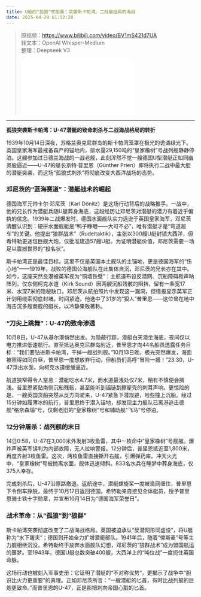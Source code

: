 ```yaml
---
title: U艇的"孤狼"式偷袭：突袭斯卡帕湾，二战最经典的海战
date: 2025-04-29 01:52:28
---
```


> 原视频：https://www.bilibili.com/video/BV1mS421d7UA<br>转文本：OpenAI Whisper-Medium<br>整理：Deepseek V3
>
> <iframe src="//player.bilibili.com/player.html?bvid=BV1mS421d7UA&autoplay=0" scrolling="no" border="0" frameborder="no" framespacing="0" allowfullscreen="true"></iframe>

---

**孤狼突袭斯卡帕湾：U-47潜艇的致命刺杀与二战海战格局的转折**  

1939年10月14日深夜，苏格兰奥克尼群岛的斯卡帕湾笼罩在极光的诡谲绿光下。英国皇家海军最戒备森严的锚地内，排水量29,150吨的“皇家橡树”号战列舰静静停泊。这艘参加过日德兰海战的一战老舰，此刻浑然不觉一艘德国U型潜艇正如同幽灵般逼近——U-47的艇长京特·普里恩（Günther Prien）即将执行二战中最大胆的潜艇突袭，而这场“孤狼式刺杀”将彻底改变大西洋战场的态势。  

### **邓尼茨的“蓝海赛道”：潜艇战术的崛起**  
德国海军元帅卡尔·邓尼茨（Karl Dönitz）是这场行动背后的战略推手。一战中，他的兄长作为潜艇兵随U艇葬身海底，这段经历让邓尼茨对潜艇的潜力有着近乎偏执的信念。1939年二战爆发时，德国水面舰队实力远逊于英国皇家海军，邓尼茨清醒认识到：硬拼水面舰艇是“鸭子睁眼——大可不必”，唯有潜艇才是“弯道超车”的关键。他提出“狼群战术”（Rudeltaktik），主张以300艘U艇封锁大西洋，但希特勒更迷信巨舰大炮，仅批准建造57艘U艇。为证明潜艇价值，邓尼茨需要一场足以震撼世界的“投名状”。  

斯卡帕湾正是最佳目标。这里不仅是英国本土舰队的主锚地，更是德国海军的“伤心地”——1919年，战败的德国公海舰队在此集体自沉，邓尼茨的兄长亦在其中。如今，这座天然良港被英军视为“铜墙铁壁”：主航道布设反潜网、沉船障碍和声呐阵列，仅东侧柯克水道（Kirk Sound）因两艘沉船残骸的阻挡，留有一条宽17米、水深7米的隐秘缺口。邓尼茨从航拍照片中发现这一漏洞，但情报显示英军正计划用缆索彻底封堵。时间紧迫，他选中了31岁的“狠人”普里恩——这位曾在地中海击沉多艘商舰的艇长，以冷静果敢著称。  

### **“刀尖上跳舞”：U-47的致命渗透**  
10月8日，U-47从基尔港悄然出发。为隐蔽行踪，潜艇白天潜坐海底，夜间仅以电力推进低速航行。直至抵达奥克尼群岛附近，普里恩才向44名船员透露任务目标：“我们要钻进斯卡帕湾，干掉一艘战列舰。”10月13日晚，极光突然爆发，海面被照得如同白昼，普里恩一度想放弃行动，但船员们高呼“冒险一搏！”23:30，U-47浮出水面，向柯克水道缓缓逼近。  

航道狭窄得令人窒息：潜艇吃水4.7米，而水道最浅处仅7米，稍有不慎便会搁浅。普里恩紧贴南侧沉船残骸，甚至能听到锚链刮擦艇壳的刺耳声响。更惊险的是，一艘英国货船突然从反方向驶来，U-47紧急下潜规避，险些撞上沉船。经过15分钟如履薄冰的航行，普里恩终于潜入锚地，却发现主力舰队已离港追击德舰“格奈森瑙”号，仅剩老旧的“皇家橡树”号和辅助舰“飞马”号停泊。  

### **12分钟屠杀：战列舰的末日**  
14日0:58，U-47在3,000米外发射3枚鱼雷，其中一枚命中“皇家橡树”号舰艏。爆炸声被英军误判为内部故障，无人拉响警报。12分钟后，普里恩抵近至1,800米，再度齐射3枚鱼雷。这次，两枚鱼雷直接撕开右舷，引爆弹药库。冲天火光中，“皇家橡树”号被抛离水面，舰体迅速倾斜。833名水兵在睡梦中葬身海底，仅375人幸存。  

完成刺杀后，U-47沿原路撤退。返航途中，潜艇螺旋桨一度被渔网缠住，普里恩下令倒车挣脱，最终于10月17日返回德国。希特勒亲自接见全体艇员，授予普里恩骑士铁十字勋章，并宣布10月14日为“德国海军荣誉日”。  

### **战术革命：从“孤狼”到“狼群”**  
斯卡帕湾突袭彻底改变了二战海战格局。英国被迫承认“反潜网形同虚设”，将U艇称为“水下屠夫”；德国则开始全力扩增潜艇部队。1941年后，随着“俾斯麦”号等主力舰相继沉没，希特勒终于放弃水面舰队幻想，邓尼茨的“狼群战术”成为盟国航运的噩梦。至1943年，德国U艇总数突破400艘，大西洋上的“吨位战”一度扼住英国命脉。  

这场行动也被刻入军事史册：它证明了潜艇的“不对称优势”，更揭示了战争中“胆识比火力更重要”的真理。正如邓尼茨所言：“一艘潜艇的匕首，有时比战列舰的巨炮更致命。”而普里恩的U-47，正是那把刺向帝国心脏的匕首。